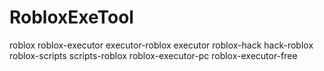 # RobloxExeTool
roblox roblox-executor executor-roblox executor roblox-hack hack-roblox roblox-scripts scripts-roblox roblox-executor-pc roblox-executor-free
